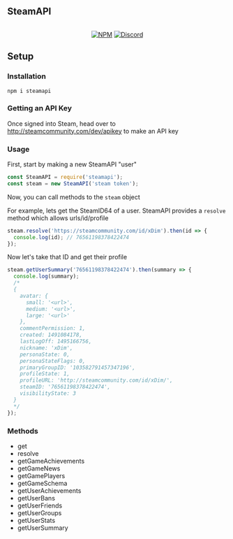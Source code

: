 ## SteamAPI
<div align="center">
	<p>
		<a href="https://www.npmjs.com/package/steamapi"><img src="https://nodei.co/npm/steamapi.png?compact=true" alt="" /></a>
	</p>
	<p>
		<a href="https://www.npmjs.com/package/steamapi"><img src="https://img.shields.io/npm/v/steamapi.svg?maxAge=3600" alt="NPM" /></a>
		<a href="https://dc.dim.codes"><img src="https://img.shields.io/discord/204352669731520512.svg?maxAge=3600" alt="Discord" /></a>
	</p>
</div>

## Setup
### Installation
```
npm i steamapi
```
### Getting an API Key
Once signed into Steam, head over to http://steamcommunity.com/dev/apikey to make an API key
### Usage
First, start by making a new SteamAPI "user"
```js
const SteamAPI = require('steamapi');
const steam = new SteamAPI('steam token');
```
Now, you can call methods to the `steam` object

For example, lets get the SteamID64 of a user. SteamAPI provides a `resolve` method which allows urls/id/profile
```js
steam.resolve('https://steamcommunity.com/id/xDim').then(id => {
  console.log(id); // 76561198378422474
});
```
Now let's take that ID and get their profile
```js
steam.getUserSummary('76561198378422474').then(summary => {
  console.log(summary);
  /*
  {
    avatar: {
      small: '<url>',
      medium: '<url>',
      large: '<url>'
    },
    commentPermission: 1,
    created: 1491084178,
    lastLogOff: 1495166756,
    nickname: 'xDim',
    personaState: 0,
    personaStateFlags: 0,
    primaryGroupID: '103582791457347196',
    profileState: 1,
    profileURL: 'http://steamcommunity.com/id/xDim/',
    steamID: '76561198378422474',
    visibilityState: 3
  }
  */
});
```
### Methods
- get
- resolve
- getGameAchievements
- getGameNews
- getGamePlayers
- getGameSchema
- getUserAchievements
- getUserBans
- getUserFriends
- getUserGroups
- getUserStats
- getUserSummary

